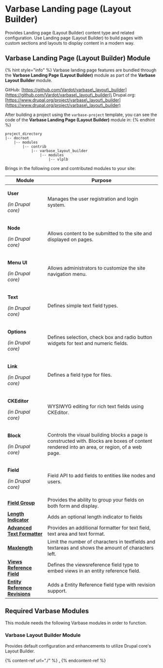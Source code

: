 # Varbase Landing page (Layout Builder)

Provides Landing page (Layout Builder) content type and related configuration. Use Landing page (Layout Builder) to build pages with custom sections and layouts to display content in a modern way.

## Varbase Landing Page (Layout Builder) Module

{% hint style="info" %}
Varbase landing page features are bundled through the **Varbase Landing Page (Layout Builder)** module as part of the **Varbase Layout Builder** module.

GitHub: [https://github.com/Vardot/varbase\_layout\_builder](https://github.com/Vardot/varbase\_layout\_builder)\
Drupal.org: [https://www.drupal.org/project/varbase\_layout\_builder](https://www.drupal.org/project/varbase\_layout\_builder)

After building a project using the `varbase-project` template, you can see the code of the **Varbase Landing Page (Layout Builder)** module in:
{% endhint %}

```
project_directory
|-- docroot
    |-- modules
        |-- contrib
            |-- varbase_layout_builder
                |-- modules
                    |-- vlplb
```

Brings in the following core and contributed modules to your site:

| Module                                                                                        | Purpose                                                                                                                                      |
| --------------------------------------------------------------------------------------------- | -------------------------------------------------------------------------------------------------------------------------------------------- |
| <p><strong>User</strong></p><p><em>(in Drupal core)</em></p>                                  | Manages the user registration and login system.                                                                                              |
| <p><strong>Node</strong></p><p><em>(in Drupal core)</em></p>                                  | Allows content to be submitted to the site and displayed on pages.                                                                           |
| <p><strong>Menu UI</strong></p><p><em>(in Drupal core)</em></p>                               | Allows administrators to customize the site navigation menu.                                                                                 |
| <p><strong>Text</strong></p><p><em>(in Drupal core)</em></p>                                  | Defines simple text field types.                                                                                                             |
| <p><strong>Options</strong></p><p><em>(in Drupal core)</em></p>                               | Defines selection, check box and radio button widgets for text and numeric fields.                                                           |
| <p><strong>Link</strong></p><p><em>(in Drupal core)</em></p>                                  | Defines a field type for files.                                                                                                              |
| <p><strong>CKEditor</strong></p><p><em>(in Drupal core)</em></p>                              | WYSIWYG editing for rich text fields using CKEditor.                                                                                         |
| <p><strong>Block</strong></p><p><em>(in Drupal core)</em></p>                                 | Controls the visual building blocks a page is constructed with. Blocks are boxes of content rendered into an area, or region, of a web page. |
| <p><strong>Field</strong></p><p><em>(in Drupal core)</em></p>                                 | Field API to add fields to entities like nodes and users.                                                                                    |
| [**Field Group**](https://www.drupal.org/project/field\_group)                                | Provides the ability to group your fields on both form and display.                                                                          |
| [**Length Indicator**](https://www.drupal.org/project/length\_indicator)                      | Adds an optional length indicator to fields                                                                                                  |
| [**Advanced Text Formatter**](https://www.drupal.org/project/advanced\_text\_formatter)       | Provides an additional formatter for text field, text area and text format.                                                                  |
| [**Maxlength**](https://www.drupal.org/project/maxlength)                                     | Limit the number of characters in textfields and textareas and shows the amount of characters left.                                          |
| [**Views Reference Field**](https://www.drupal.org/project/viewsreference)                    | Defines the viewsreference field type to embed views in an entity reference field.                                                           |
| [**Entity Reference Revisions**](https://www.drupal.org/project/entity\_reference\_revisions) | Adds a Entity Reference field type with revision support.                                                                                    |

## Required Varbase Modules

This module needs the following Varbase modules in order to function.

### Varbase Layout Builder Module

Provides default configuration and enhancements to utilize Drupal core's Layout Builder.

{% content-ref url="./" %}
[.](./)
{% endcontent-ref %}





